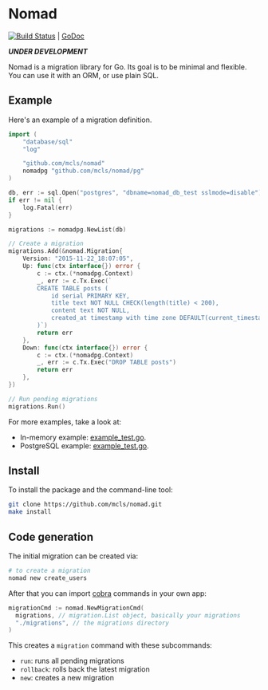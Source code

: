 # Nomad

[![Build
Status](https://travis-ci.org/mcls/nomad.svg)](https://travis-ci.org/mcls/nomad)
| [GoDoc](https://godoc.org/github.com/mcls/nomad)

***UNDER DEVELOPMENT***

Nomad is a migration library for Go. Its goal is to be minimal and flexible.  
You can use it with an ORM, or use plain SQL.

## Example

Here's an example of a migration definition.

```go
import (
    "database/sql"
    "log"

    "github.com/mcls/nomad"
    nomadpg "github.com/mcls/nomad/pg"
)

db, err := sql.Open("postgres", "dbname=nomad_db_test sslmode=disable")
if err != nil {
    log.Fatal(err)
}

migrations := nomadpg.NewList(db)

// Create a migration
migrations.Add(&nomad.Migration{
    Version: "2015-11-22_18:07:05",
    Up: func(ctx interface{}) error {
        c := ctx.(*nomadpg.Context)
        _, err := c.Tx.Exec(`
        CREATE TABLE posts (
            id serial PRIMARY KEY,
            title text NOT NULL CHECK(length(title) < 200),
            content text NOT NULL,
            created_at timestamp with time zone DEFAULT(current_timestamp)
        )`)
        return err
    },
    Down: func(ctx interface{}) error {
        c := ctx.(*nomadpg.Context)
        _, err := c.Tx.Exec("DROP TABLE posts")
        return err
    },
})

// Run pending migrations
migrations.Run()
```

For more examples, take a look at:

* In-memory example: [example_test.go](https://github.com/mcls/nomad/blob/master/inmem/example_test.go).
* PostgreSQL example: [example_test.go](https://github.com/mcls/nomad/blob/master/pg/example_test.go).

## Install

To install the package and the command-line tool:

```bash
git clone https://github.com/mcls/nomad.git
make install
```

## Code generation

The initial migration can be created via:

```bash
# to create a migration
nomad new create_users
```

After that you can import [cobra](https://github.com/spf13/cobra) commands in
your own app:

```go
migrationCmd := nomad.NewMigrationCmd(
  migrations, // migration.List object, basically your migrations
  "./migrations", // the migrations directory
)
```

This creates a `migration` command with these subcommands:

* `run`: runs all pending migrations
* `rollback`: rolls back the latest migration
* `new`: creates a new migration


